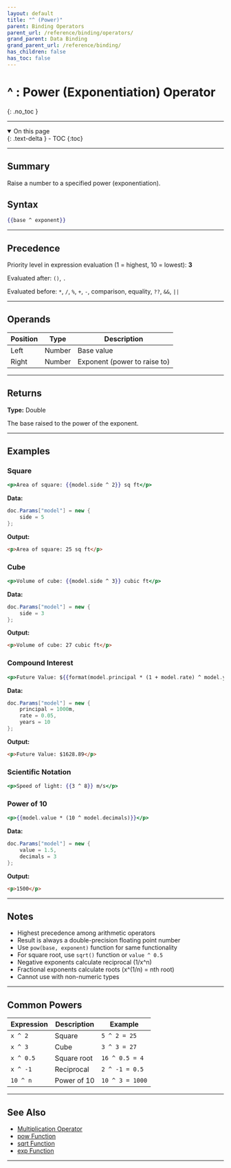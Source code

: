 ```yaml
---
layout: default
title: "^ (Power)"
parent: Binding Operators
parent_url: /reference/binding/operators/
grand_parent: Data Binding
grand_parent_url: /reference/binding/
has_children: false
has_toc: false
---
```


# ^ : Power (Exponentiation) Operator
{: .no_toc }

---

<details open class='top-toc' markdown="block">
  <summary>
    On this page
  </summary>
  {: .text-delta }
- TOC
{:toc}
</details>

---

## Summary

Raise a number to a specified power (exponentiation).

## Syntax

```handlebars
{{base ^ exponent}}
```

---

## Precedence

Priority level in expression evaluation (1 = highest, 10 = lowest): **3**

Evaluated after: `()`, `.`

Evaluated before: `*`, `/`, `%`, `+`, `-`, comparison, equality, `??`, `&&`, `||`

---

## Operands

| Position | Type | Description |
|----------|------|-------------|
| Left | Number | Base value |
| Right | Number | Exponent (power to raise to) |

---

## Returns

**Type:** Double

The base raised to the power of the exponent.

---

## Examples

### Square

```handlebars
<p>Area of square: {{model.side ^ 2}} sq ft</p>
```

**Data:**
```csharp
doc.Params["model"] = new {
    side = 5
};
```

**Output:**
```html
<p>Area of square: 25 sq ft</p>
```

### Cube

```handlebars
<p>Volume of cube: {{model.side ^ 3}} cubic ft</p>
```

**Data:**
```csharp
doc.Params["model"] = new {
    side = 3
};
```

**Output:**
```html
<p>Volume of cube: 27 cubic ft</p>
```

### Compound Interest

```handlebars
<p>Future Value: ${{format(model.principal * (1 + model.rate) ^ model.years, '0.00')}}</p>
```

**Data:**
```csharp
doc.Params["model"] = new {
    principal = 1000m,
    rate = 0.05,
    years = 10
};
```

**Output:**
```html
<p>Future Value: $1628.89</p>
```

### Scientific Notation

```handlebars
<p>Speed of light: {{3 ^ 8}} m/s</p>
```

### Power of 10

```handlebars
<p>{{model.value * (10 ^ model.decimals)}}</p>
```

**Data:**
```csharp
doc.Params["model"] = new {
    value = 1.5,
    decimals = 3
};
```

**Output:**
```html
<p>1500</p>
```

---

## Notes

- Highest precedence among arithmetic operators
- Result is always a double-precision floating point number
- Use `pow(base, exponent)` function for same functionality
- For square root, use `sqrt()` function or `value ^ 0.5`
- Negative exponents calculate reciprocal (1/x^n)
- Fractional exponents calculate roots (x^(1/n) = nth root)
- Cannot use with non-numeric types

---

## Common Powers

| Expression | Description | Example |
|------------|-------------|---------|
| `x ^ 2` | Square | `5 ^ 2 = 25` |
| `x ^ 3` | Cube | `3 ^ 3 = 27` |
| `x ^ 0.5` | Square root | `16 ^ 0.5 = 4` |
| `x ^ -1` | Reciprocal | `2 ^ -1 = 0.5` |
| `10 ^ n` | Power of 10 | `10 ^ 3 = 1000` |

---

## See Also

- [Multiplication Operator](./multiplication.md)
- [pow Function](../functions/pow.md)
- [sqrt Function](../functions/sqrt.md)
- [exp Function](../functions/exp.md)

---
